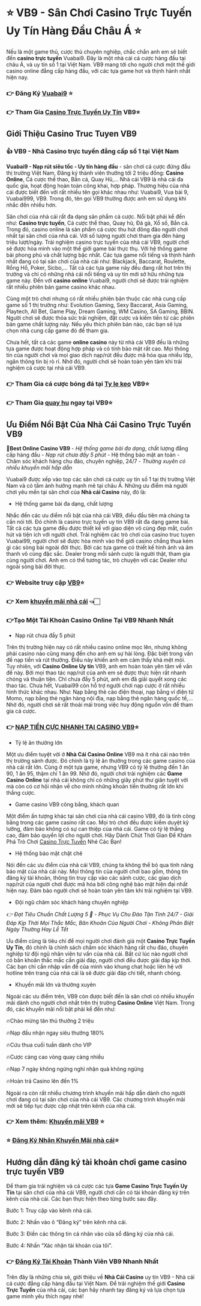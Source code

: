 # ⭐ VB9 - Sân Chơi Casino Trực Tuyến Uy Tín Hàng Đầu Châu Á ⭐
Nếu là một game thủ, cược thủ chuyên nghiệp, chắc chắn anh em sẽ biết đến **casino trực tuyến** Vuabai9. Đây là một nhà cái cá cược hàng đầu tại châu Á, và uy tín số 1 tại Việt Nam. VB9 mang tới cho người chơi một thế giới casino online đẳng cấp hàng đầu, với các tựa game hot và thịnh hành nhất hiện nay.

### 👉 Đăng Ký [Vuabai9](https://www.vuabai999.com/vi-vn/) ⭐
### 👉 Tham Gia [Casino Trực Tuyến Uy Tín](https://www.vuabai999.com/vi-vn/) VB9⭐

## Giới Thiệu Casino Truc Tuyen VB9

### 👍 VB9 - Nhà Casino trực tuyến đẳng cấp số 1 tại Việt Nam

**Vuabai9 - Nạp rút siêu tốc - Uy tín hàng đầu** - sân chơi cá cược đứng đầu thị trường Việt Nam, Đăng ký thành viên thưởng tới 2 triệu đồng: **Casino Online**, Cá cược thể thao, Bắn cá, Quay Hũ,...
Nhà cái VB9 là nhà cái đa quốc gia, hoạt động hoàn toàn công khai, hợp pháp. Thương hiệu của nhà cái được biết đến với rất nhiều tên gọi khác nhau như: Vuabai9, Vua bài 9, Vuabai999, VB9. Trong đó, tên gọi VB9 thường được anh em sử dụng khi nhắc đến nhiều hơn.

Sân chơi của nhà cái rất đa dạng sản phẩm cá cược. Nổi bật phải kể đến như: **Casino trực tuyến**, Cá cược thể thao, Quay hũ, Đá gà, Xổ số, Bắn cá. Trong đó, casino online là sản phẩm cá cược thu hút đông đảo người chơi nhất tại sân chơi của nhà cái. Với số lượng người chơi tham gia đến hàng triệu lượt/ngày.
Trải nghiệm casino trực tuyến của nhà cái VB9, người chơi sẽ được hòa mình vào một thế giới game bài thực thụ. Với hệ thống game bài phong phú và chất lượng bậc nhất. Các tựa game nổi tiếng và thịnh hành nhất đang có tại sân chơi của nhà cái như: Blackjack, Baccarat, Roulette, Rồng Hổ, Poker, Sicbo,...
Tất cả các tựa game này đều đang rất hot trên thị trường và chỉ có những nhà cái nổi tiếng và uy tín mới sở hữu những tựa game này. Đến với **casino online** Vuabai9, người chơi sẽ được trải nghiệm rất nhiều phiên bản game casino khác nhau.

Cùng một trò chơi nhưng có rất nhiều phiên bản thuộc các nhà cung cấp game số 1 thị trường như: Evolution Gaming, Sexy Baccarat, Asia Gaming, Playtech, All Bet, Game Play, Dream Gaming, WM Casino, SA Gaming, BBIN.
Người chơi sẽ được thỏa sức trải nghiệm, đặt cược và kiếm tiền từ các phiên bản game chất lượng này. Nếu yêu thích phiên bản nào, các bạn sẽ lựa chọn nhà cung cấp game đó để tham gia.

Chưa hết, tất cả các game **online casino** này từ nhà cái VB9 đều là những tựa game được hoạt động hợp pháp và có tính bảo mật rất cao. Mọi thông tin của người chơi và mọi giao dịch nạp/rút đều được mã hóa qua nhiều lớp, ngăn thông tin bị rò rỉ. Nhờ đó, người chơi sẽ hoàn toàn yên tâm khi trải nghiệm cá cược tại nhà cái VB9.

### 👉 Tham Gia cá cược bóng đá tại [Ty le keo](https://soikeobong.tv/ty-le-keo/) VB9⭐
### 👉 Tham Gia [quay hu](https://www.vuabai999.com/vi-vn/product/slot) ngay tại VB9⭐

## Ưu Điểm Nổi Bật Của Nhà Cái Casino Trực Tuyến VB9
💠**Best Online Casino VB9** - *Hệ thống game bài đa dạng*, chất lượng đẳng cấp hàng đầu - *Nạp rút chưa đầy 5 phút* - Hệ thống bảo mật an toàn - Chăm sóc khách hàng chu đáo, chuyên nghiệp, 24/7 - *Thường xuyên có nhiều khuyến mãi hấp dẫn*

Vuabai9 được xếp vào top các sân chơi cá cược uy tín số 1 tại thị trường Việt Nam và có tầm ảnh hưởng mạnh mẽ tại châu Á. Những ưu điểm mà người chơi yêu mến tại sân chơi của **Nhà cái Casino** này, đó là:

- Hệ thống game bài đa dạng, chất lượng

Nhắc đến các ưu điểm nổi bật của nhà cái VB9, điều đầu tiên mà chúng ta cần nói tới. Đó chính là casino trực tuyến uy tín VB9 rất đa dạng game bài. Tất cả các tựa game đều được thiết kế với giao diện vô cùng đẹp mắt, cuốn hút và tiện ích với người chơi.
Trải nghiệm các trò chơi của casino truc tuyen Vuabai99, người chơi sẽ được hòa mình vào thế giới casino chẳng thua kém gì các sòng bài ngoài đời thực. Bởi các tựa game có thiết kế hình ảnh và âm thanh vô cùng đặc sắc. Dealer trong mỗi sảnh cược là người thật, tham gia cùng người chơi. Anh em có thể tương tác, trò chuyện với các Dealer như ngoài sòng bài đời thực.

### 👉 Website truy cập [VB9](https://www.vuabai999.com/vi-vn/)⭐
### 👉 Xem [khuyến mãi nhà cái](https://www.vuabai999.com/vi-vn/promotion/) 👈🏻
### 👉Tạo Một Tài Khoản **Casino Online** Tại VB9 Nhanh Nhất

- Nạp rút chưa đầy 5 phút

Trên thị trường hiện nay có rất nhiều casino online mọc lên, nhưng không phải casino nào cũng mang đến cho anh em sự hài lòng. Đặc biệt trong vấn đề nạp tiền và rút thưởng. Điều này khiến anh em cảm thấy khá mệt mỏi.
Tuy nhiên, với **Casino Online Uy tín** VB9, anh em hoàn toàn yên tâm về vấn đề này. Bởi mọi thao tác nạp/rút của anh em sẽ được thực hiện rất nhanh chóng và thuận tiện. Chỉ chưa đầy 5 phút, anh em đã giải quyết xong các thao tác.
Chưa hết, Vuabai99 còn hỗ trợ người chơi nạp cược ở rất nhiều hình thức khác nhau. Như: Nạp bằng thẻ cào điện thoại, nạp bằng ví điện tử Momo, nạp bằng thẻ ngân hàng nội địa, nạp bằng thẻ ngân hàng quốc tế,... Nhờ đó, người chơi sẽ rất thoải mái trong việc huy động nguồn vốn để tham gia cá cược.

### 👉 [NẠP TIỀN CỰC NHANH TẠI CASINO VB9](http://link.vuabai999.com/eiip/reg)⭐

- Tỷ lệ ăn thưởng lớn

Một ưu điểm tuyệt vời ở **Nhà Cái Casino Online** VB9 mà ít nhà cái nào trên thị trường sánh được. Đó chính là tỷ lệ ăn thưởng trong các game casino của nhà cái rất lớn. Cùng ở một tựa game, nhưng VB9 có tỷ lệ thưởng đến 1 ăn 90, 1 ăn 95, thậm chí 1 ăn 99.
Nhờ đó, người chơi trải nghiệm các **Game Casino Online** tại nhà cái không chỉ có những giây phút thư giãn tuyệt vời mà còn có cơ hội nhận về cho mình những khoản tiền thưởng rất lớn khi thắng cược.

- Game casino VB9 công bằng, khách quan

Một điểm ấn tượng khác tại sân chơi của nhà cái casino VB9, đó là tình công bằng trong các game casino rất cao. Mọi trò chơi đều được kiểm duyệt kỹ lưỡng, đảm bảo không có sự can thiệp của nhà cái. Game có tỷ lệ thắng cao, đảm bảo quyền lợi cho người chơi.
Hãy Dành Chút Thời Gian Để Khám Phá Trò Chơi [Casino Trực Tuyến](https://www.vuabai999.com/vi-vn/) Nhé Các Bạn!

- Hệ thống bảo mật chặt chẽ

Nói đến các ưu điểm của nhà cái VB9, chúng ta không thể bỏ qua tính năng bảo mật của nhà cái này. Mọi thông tin của người chơi bao gồm, thông tin đăng ký tài khoản, thông tin truy cập vào các sảnh cược, các giao dịch nạp/rút của người chơi được mã hóa bởi công nghệ bảo mật hiện đại nhất hiện nay. Đảm bảo người chơi sẽ hoàn toàn yên tâm khi trải nghiệm tại VB9.

- Đội ngũ chăm sóc khách hàng chuyên nghiệp

*👉 Đạt Tiêu Chuẩn Chất Lượng 5 🌟 - Phục Vụ Chu Đáo Tận Tình 24/7 - Giải Đáp Kịp Thời Mọi Thắc Mắc, Băn Khoăn Của Người Chơi - Không Phân Biệt Ngày Thường Hay Lễ Tết*

Ưu điểm cũng là tiêu chí để mọi người chơi đánh giá một **Casino Trực Tuyến Uy Tín**, đó chính là chính sách chăm sóc khách hàng rất chu đáo, chuyên nghiệp từ đội ngũ nhân viên tư vấn của nhà cái.
Bất cứ lúc nào người chơi có băn khoăn thắc mắc cần giải đáp, người chơi đều được giải đáp kịp thời. Các bạn chỉ cần nhập vấn đề của mình vào khung chat hoặc liên hệ với hotline trên trang của nhà cái là sẽ được giải đáp chi tiết, nhanh chóng.

- Khuyến mãi lớn và thường xuyên

Ngoài các ưu điểm trên, VB9 còn được biết đến là sân chơi có nhiều khuyến mãi dành cho người chơi nhất trên thị trường **Casino Online** Việt Nam. Trong đó, các khuyến mãi nổi bật phải kể đến như:

🔥Chào mừng tân thủ thưởng 2 triệu

🔥Nạp đầu nhận ngay siêu thưởng 180%

🔥Cứu thua cuối tuần dành cho VIP

🔥Cược càng cao vòng quay càng nhiều

🔥Nạp 7 ngày không ngừng nghỉ nhận quà không ngừng

🔥Hoàn trả Casino lên đến 1%

Ngoài ra còn rất nhiều chương trình khuyến mãi hấp dẫn dành cho người chơi đang có tại sân chơi của nhà cái VB9. Các chương trình khuyến mãi mới sẽ tiếp tục được cập nhật trên kênh của nhà cái.

### 👉 Xem thêm: [Khuyến mãi VB9](https://www.vuabai999.com/vi-vn/) ⭐
### ⭐ [Đăng Ký Nhận Khuyến Mãi nhà cái](http://link.vuabai999.com/eiip/reg)⭐

## Hướng dẫn đăng ký tài khoản chơi game casino trực tuyến VB9

Để tham gia trải nghiệm và cá cược các tựa **Game Casino Trực Tuyến Uy Tín** tại sân chơi của nhà cái VB9, người chơi cần có tài khoản đăng ký trên kênh của nhà cái. Các bạn thực hiện theo từng bước sau đây.

Bước 1: Truy cập vào kênh nhà cái.

Bước 2: Nhấn vào ô “Đăng ký” trên kênh nhà cái.

Bước 3: Điền các thông tin cá nhân vào cửa sổ đăng ký của nhà cái.

Bước 4: Nhấn “Xác nhận tài khoản của tôi”.

### 👉 [Đăng Ký Tài Khoản](http://link.vuabai999.com/eiip/reg) Thành Viên VB9 Nhanh Nhất

Trên đây là những chia sẻ, giới thiệu về **Nhà Cái Casino** uy tín VB9 - Nhà cái cá cược đẳng cấp hàng đầu tại Việt Nam. Để trải nghiệm thế giới **Casino Trực Tuyến** của nhà cái, các bạn hãy nhanh tay đăng ký và lựa chọn tựa game mình yêu thích ngay nhé!
